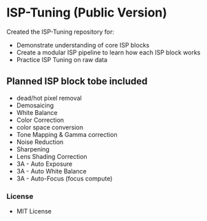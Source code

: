 # ISP-Tuning (Public Version) 

Created the ISP-Tuning repository for:
- Demonstrate understanding of core ISP blocks
- Create a modular ISP pipeline to learn how each ISP block works
- Practice ISP Tuning on raw data 

## Planned ISP block tobe included

- dead/hot pixel removal
- Demosaicing
- White Balance
- Color Correction
- color space conversion
- Tone Mapping & Gamma correction
- Noise Reduction
- Sharpening
- Lens Shading Correction
- 3A - Auto Exposure 
- 3A - Auto White Balance
- 3A - Auto-Focus (focus compute)

  
### License
- MIT License
